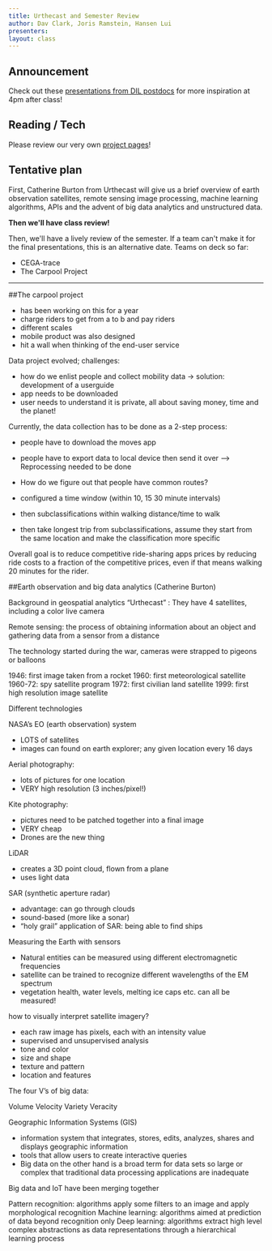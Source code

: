 ```yaml
---
title: Urthecast and Semester Review
author: Dav Clark, Joris Ramstein, Hansen Lui
presenters:
layout: class
---
```


## Announcement

Check out these [presentations from DIL
postdocs](http://dil.berkeley.edu/event/development-engineering-lessons-from-the-dil-postdocs/)
for more inspiration at 4pm after class!

## Reading / Tech

Please review our very own [project pages](/projects.html)!

## Tentative plan

First, Catherine Burton from Urthecast will give us a brief overview of earth
observation satellites, remote sensing image processing, machine learning
algorithms, APIs and the advent of big data analytics and unstructured data.

**Then we'll have class review!**

Then, we'll have a lively review of the semester. If a team can't make it for
the final presentations, this is an alternative date. Teams on deck so far:

- CEGA-trace
- The Carpool Project



----------------------

##The carpool project

- has been working on this for a year
- charge riders to get from a to b and pay riders
- different scales
- mobile product was also designed
- hit a wall when thinking of the end-user service

Data project evolved; challenges:

- how do we enlist people and collect mobility data
-> solution: development of a userguide
- app needs to be downloaded
- user needs to understand it is private, all about saving money, time and the planet!

Currently, the data collection has to be done as a 2-step process:

- people have to download the moves app
- people have to export data to local device then send it over
—> Reprocessing needed to be done

- How do we figure out that people have common routes?
- configured a time window (within 10, 15 30 minute intervals)
- then subclassifications within walking distance/time to walk
- then take longest trip from subclassifications, assume they start from the same location and make the classification more specific

Overall goal is to reduce competitive ride-sharing apps prices by reducing ride costs to a fraction of the competitive prices, even if that means walking 20 minutes for the rider.

##Earth observation and big data analytics (Catherine Burton)

Background in geospatial analytics
“Urthecast” : They have 4 satellites, including a color live camera

Remote sensing: the process of obtaining information about an object and gathering data from a sensor from a distance

The technology started during the war, cameras were strapped to pigeons or balloons

1946: first image taken from a rocket
1960: first meteorological satellite
1960-72: spy satellite program
1972: first civilian land satellite
1999: first high resolution image satellite

Different technologies

NASA’s EO (earth observation) system

- LOTS of satellites
- images can found on earth explorer; any given location every 16 days

Aerial photography:

- lots of pictures for one location
- VERY high resolution (3 inches/pixel!)

Kite photography:

- pictures need to be patched together into a final image
- VERY cheap
- Drones are the new thing

LiDAR

- creates a 3D point cloud, flown from a plane
- uses light data

SAR (synthetic aperture radar)

- advantage: can go through clouds
- sound-based (more like a sonar)
- “holy grail” application of SAR: being able to find ships

Measuring the Earth with sensors

- Natural entities can be measured using different electromagnetic frequencies
- satellite can be trained to recognize different wavelengths of the EM spectrum
- vegetation health, water levels, melting ice caps etc. can all be measured!

how to visually interpret satellite imagery?

- each raw image has pixels, each with an intensity value
- supervised and unsupervised analysis
- tone and color
- size and shape
- texture and pattern
- location and features

The four V’s of big data:

Volume
Velocity
Variety
Veracity

Geographic Information Systems (GIS)

- information system that integrates, stores, edits, analyzes, shares and displays geographic information
- tools that allow users to create interactive queries
- Big data on the other hand is a broad term for data sets so large or complex that traditional data processing applications are inadequate

Big data and IoT have been merging together

Pattern recognition: algorithms apply some filters to an image and apply morphological recognition
Machine learning: algorithms aimed at prediction of data beyond recognition only
Deep learning: algorithms extract high level complex abstractions as data representations through a hierarchical learning process